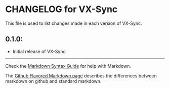 # CHANGELOG for VX-Sync

This file is used to list changes made in each version of VX-Sync.

## 0.1.0:

* Initial release of VX-Sync

- - - 
Check the [Markdown Syntax Guide](http://daringfireball.net/projects/markdown/syntax) for help with Markdown.

The [Github Flavored Markdown page](http://github.github.com/github-flavored-markdown/) describes the differences between markdown on github and standard markdown.
